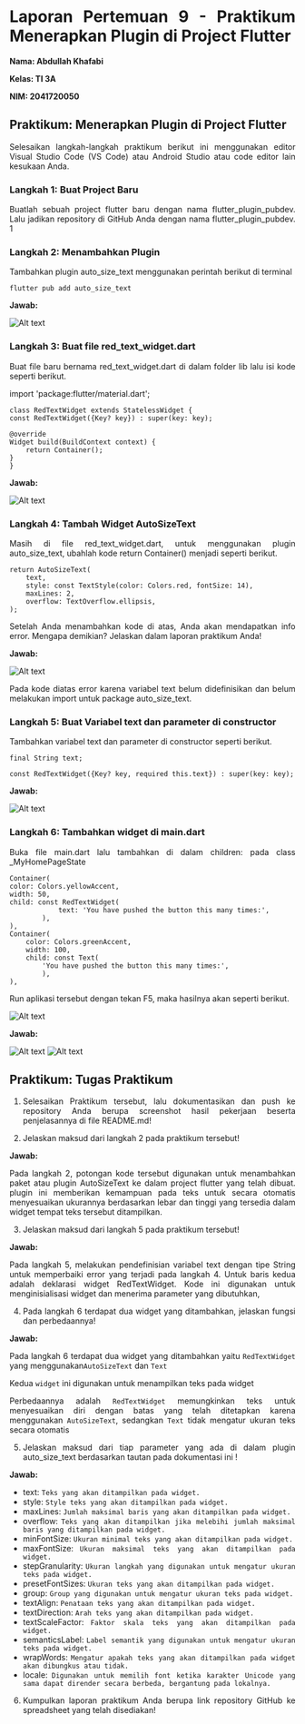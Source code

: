 <style>
    body {text-align: justify}
</style>

# <b>Laporan Pertemuan 9 - Praktikum Menerapkan Plugin di Project Flutter</b>
<b> Nama: Abdullah Khafabi

Kelas: TI 3A

NIM: 2041720050 </b>

## <b>Praktikum: Menerapkan Plugin di Project Flutter</b>

Selesaikan langkah-langkah praktikum berikut ini menggunakan editor Visual Studio Code (VS Code) atau Android Studio atau code editor lain kesukaan Anda.

### <b>Langkah 1: Buat Project Baru</b>

Buatlah sebuah project flutter baru dengan nama flutter_plugin_pubdev. Lalu jadikan repository di GitHub Anda dengan nama flutter_plugin_pubdev.
1

### <b>Langkah 2: Menambahkan Plugin</b>

Tambahkan plugin auto_size_text menggunakan perintah berikut di terminal

    flutter pub add auto_size_text

<b>Jawab:</b>

![Alt text](img/1.png)

### <b>Langkah 3: Buat file red_text_widget.dart</b>

Buat file baru bernama red_text_widget.dart di dalam folder lib lalu isi kode seperti berikut.

import 'package:flutter/material.dart';

    class RedTextWidget extends StatelessWidget {
    const RedTextWidget({Key? key}) : super(key: key);

    @override
    Widget build(BuildContext context) {
        return Container();
    }
    }

<b>Jawab:</b>

![Alt text](img/2.png)

### <b>Langkah 4: Tambah Widget AutoSizeText</b>

Masih di file red_text_widget.dart, untuk menggunakan plugin auto_size_text, ubahlah kode return Container() menjadi seperti berikut.

    return AutoSizeText(
        text,
        style: const TextStyle(color: Colors.red, fontSize: 14),
        maxLines: 2,
        overflow: TextOverflow.ellipsis,
    );

Setelah Anda menambahkan kode di atas, Anda akan mendapatkan info error. Mengapa demikian? Jelaskan dalam laporan praktikum Anda!

<b>Jawab:</b>

![Alt text](img/3.png)

Pada kode diatas error karena variabel text belum didefinisikan dan belum melakukan import untuk package auto_size_text.

### <b>Langkah 5: Buat Variabel text dan parameter di constructor</b>

Tambahkan variabel text dan parameter di constructor seperti berikut.

    final String text;

    const RedTextWidget({Key? key, required this.text}) : super(key: key);

<b>Jawab:</b>

![Alt text](img/4.png)

### <b>Langkah 6: Tambahkan widget di main.dart</b>

Buka file main.dart lalu tambahkan di dalam children: pada class _MyHomePageState

    Container(
    color: Colors.yellowAccent,
    width: 50,
    child: const RedTextWidget(
                text: 'You have pushed the button this many times:',
            ),
    ),
    Container(
        color: Colors.greenAccent,
        width: 100,
        child: const Text(
            'You have pushed the button this many times:',
            ),
    ),

Run aplikasi tersebut dengan tekan F5, maka hasilnya akan seperti berikut.

![Alt text](img/0.png)

<b>Jawab:</b>

![Alt text](img/5.png)
![Alt text](img/6.png)

## <b>Praktikum: Tugas Praktikum</b>

1. Selesaikan Praktikum tersebut, lalu dokumentasikan dan push ke repository Anda berupa screenshot hasil pekerjaan beserta penjelasannya di file README.md!

2. Jelaskan maksud dari langkah 2 pada praktikum tersebut!

<b>Jawab:</b>

Pada langkah 2, potongan kode tersebut digunakan untuk menambahkan paket atau plugin AutoSizeText ke dalam project flutter yang telah dibuat. plugin ini memberikan kemampuan pada teks untuk secara otomatis menyesuaikan ukurannya berdasarkan lebar dan tinggi yang tersedia dalam widget tempat teks tersebut ditampilkan.

3. Jelaskan maksud dari langkah 5 pada praktikum tersebut!

<b>Jawab:</b>

Pada langkah 5, melakukan pendefinisian variabel text dengan tipe String untuk memperbaiki error yang terjadi pada langkah 4. Untuk baris kedua adalah deklarasi widget RedTextWidget. Kode ini digunakan untuk menginisialisasi widget dan menerima parameter yang dibutuhkan,

4. Pada langkah 6 terdapat dua widget yang ditambahkan, jelaskan fungsi dan perbedaannya!

<b>Jawab:</b>

Pada langkah 6 terdapat dua widget yang ditambahkan yaitu `RedTextWidget` yang menggunakan`AutoSizeText` dan `Text`

Kedua `widget` ini digunakan untuk menampilkan teks pada widget

Perbedaannya adalah `RedTextWidget` memungkinkan teks untuk menyesuaikan diri dengan batas yang telah ditetapkan karena menggunakan `AutoSizeText`, sedangkan `Text` tidak mengatur ukuran teks secara otomatis

5. Jelaskan maksud dari tiap parameter yang ada di dalam plugin auto_size_text berdasarkan tautan pada dokumentasi ini !

<b>Jawab:</b>

- text: `Teks yang akan ditampilkan pada widget.`
- style: `Style teks yang akan ditampilkan pada widget.`
- maxLines: `Jumlah maksimal baris yang akan ditampilkan pada widget.`
- overflow: `Teks yang akan ditampilkan jika melebihi jumlah maksimal baris yang ditampilkan pada widget.`
- minFontSize: `Ukuran minimal teks yang akan ditampilkan pada widget.`
- maxFontSize: `Ukuran maksimal teks yang akan ditampilkan pada widget.`
- stepGranularity: `Ukuran langkah yang digunakan untuk mengatur ukuran teks pada widget.`
- presetFontSizes: `Ukuran teks yang akan ditampilkan pada widget.`
- group: `Group yang digunakan untuk mengatur ukuran teks pada widget.`
- textAlign: `Penataan teks yang akan ditampilkan pada widget.`
- textDirection: `Arah teks yang akan ditampilkan pada widget.`
- textScaleFactor: `Faktor skala teks yang akan ditampilkan pada widget.`
- semanticsLabel: `Label semantik yang digunakan untuk mengatur ukuran teks pada widget.`
- wrapWords: `Mengatur apakah teks yang akan ditampilkan pada widget akan dibungkus atau tidak.`
- locale: `Digunakan untuk memilih font ketika karakter Unicode yang sama dapat dirender secara berbeda, bergantung pada lokalnya.`

6. Kumpulkan laporan praktikum Anda berupa link repository GitHub ke spreadsheet yang telah disediakan!
